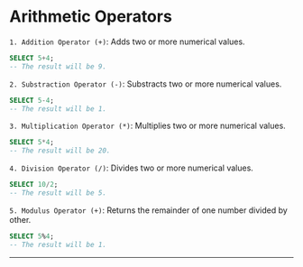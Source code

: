 # Arithmetic Operators

`1. Addition Operator (+)`: Adds two or more numerical values.
```sql
SELECT 5+4;
-- The result will be 9.
```
`2. Substraction Operator (-)`: Substracts two or more numerical values.
```sql
SELECT 5-4;
-- The result will be 1.
```
`3. Multiplication Operator (*)`: Multiplies two or more numerical values.
```sql
SELECT 5*4;
-- The result will be 20.
```
`4. Division Operator (/)`: Divides two or more numerical values.
```sql
SELECT 10/2;
-- The result will be 5.
```
`5. Modulus Operator (+)`: Returns the remainder of one number divided by other.
```sql
SELECT 5%4;
-- The result will be 1.
```

---